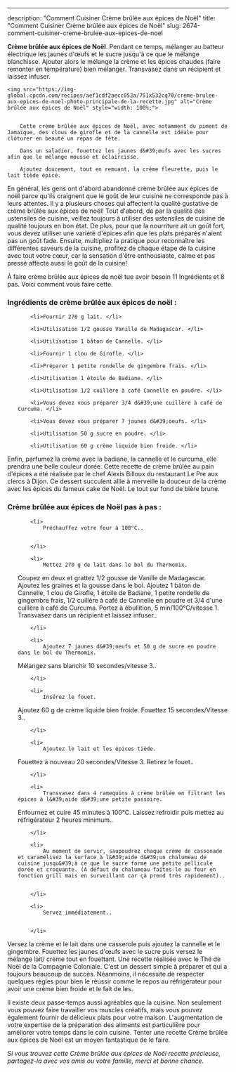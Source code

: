 ---
description: "Comment Cuisiner Crème brûlée aux épices de Noël"
title: "Comment Cuisiner Crème brûlée aux épices de Noël"
slug: 2674-comment-cuisiner-creme-brulee-aux-epices-de-noel

<p>
	<strong>Crème brûlée aux épices de Noël</strong>. 
	Pendant ce temps, mélanger au batteur électrique les jaunes d&#39;œufs et le sucre jusqu&#39;à ce que le mélange blanchisse. Ajouter alors le mélange la crème et les épices chaudes (faire remonter en température) bien mélanger. Transvasez dans un récipient et laissez infuser.
</p>
<p>
	
	<img src="https://img-global.cpcdn.com/recipes/aef1cdf2aecc052a/751x532cq70/creme-brulee-aux-epices-de-noel-photo-principale-de-la-recette.jpg" alt="Crème brûlée aux épices de Noël" style="width: 100%;">
	
	
		Cette crème brûlée aux épices de Noël, avec notamment du piment de Jamaïque, des clous de girofle et de la cannelle est idéale pour clôturer en beauté un repas de fête.
	
		Dans un saladier, fouettez les jaunes d&#39;œufs avec les sucres afin que le mélange mousse et éclaircisse.
	
		Ajoutez doucement, tout en remuant, la crème fleurette, puis le lait tiède épicé.
	
</p>

En général, les gens ont d'abord abandonné crème brûlée aux épices de noël parce qu'ils craignent que le goût de leur cuisine ne corresponde pas à leurs attentes. Il y a plusieurs choses qui affectent la qualité gustative de crème brûlée aux épices de noël! Tout d'abord, de par la qualité des ustensiles de cuisine, veillez toujours à utiliser des ustensiles de cuisine de qualité toujours en bon état. De plus, pour que la nourriture ait un goût fort, vous devez utiliser une variété d'épices afin que les plats préparés n'aient pas un goût fade. Ensuite, multipliez la pratique pour reconnaître les différentes saveurs de la cuisine, profitez de chaque étape de la cuisine avec tout votre cœur, car la sensation d'être enthousiaste, calme et pas pressé affecte aussi le goût de la cuisine!

<!--inarticleads1-->

À faire crème brûlée aux épices de noël tue avoir besoin 11 Ingrédients et 8 pas. Voici comment vous faire cette.

<h3>Ingrédients de crème brûlée aux épices de noël :</h3>

<ol>
	
		<li>Fournir 270 g lait. </li>
	
		<li>Utilisation 1/2 gousse Vanille de Madagascar. </li>
	
		<li>Utilisation 1 bâton de Cannelle. </li>
	
		<li>Fournir 1 clou de Girofle. </li>
	
		<li>Préparer 1 petite rondelle de gingembre frais. </li>
	
		<li>Utilisation 1 étoile de Badiane. </li>
	
		<li>Utilisation 1/2 cuillère à café Cannelle en poudre. </li>
	
		<li>Vous devez vous préparer 3/4 d&#39;une cuillère à café de Curcuma. </li>
	
		<li>Vous devez vous préparer 7 jaunes d&#39;oeufs. </li>
	
		<li>Utilisation 50 g sucre en poudre. </li>
	
		<li>Utilisation 60 g crème liquide bien froide. </li>
	
</ol>

Enfin, parfumez la crème avec la badiane, la cannelle et le curcuma, elle prendra une belle couleur dorée. Cette recette de crème brûlée au pain d&#39;épices a été réalisée par le chef Alexis Billoux du restaurant Le Pre aux clercs à Dijon. Ce dessert succulent allie à merveille la douceur de la crème avec les épices du fameux cake de Noël. Le tout sur fond de bière brune. 

<!--inarticleads2-->

<h3>Crème brûlée aux épices de Noël pas à pas :</h3>

<ol>
	
		<li>
			Préchauffez votre four à 100°C..
			
			
		</li>
	
		<li>
			Mettez 270 g de lait dans le bol du Thermomix.
Coupez en deux et grattez 1/2 gousse de Vanille de Madagascar.
Ajoutez les graines et la gousse dans le bol.
Ajoutez 1 bâton de Cannelle, 1 clou de Girofle, 1 étoile de Badiane, 1 petite rondelle de gingembre frais, 1/2 cuillère à café de Cannelle en poudre et 3/4 d&#39;une cuillère à café de Curcuma.
Portez à ébullition, 5 min/100°C/vitesse 1.
Transvasez dans un récipient et laissez infuser..
			
			
		</li>
	
		<li>
			Ajoutez 7 jaunes d&#39;oeufs et 50 g de sucre en poudre dans le bol du Thermomix.
Mélangez sans blanchir 10 secondes/vitesse 3..
			
			
		</li>
	
		<li>
			Insérez le fouet.
Ajoutez 60 g de crème liquide bien froide.
Fouettez 15 secondes/Vitesse 3..
			
			
		</li>
	
		<li>
			Ajoutez le lait et les épices tiède.
Fouettez à nouveau 20 secondes/Vitesse 3.
Retirez le fouet..
			
			
		</li>
	
		<li>
			Transvasez dans 4 ramequins à crème brûlée en filtrant les épices à l&#39;aide d&#39;une petite passoire.
Enfournez et cuire 45 minutes à 100°C.
Laissez refroidir puis mettez au réfrigérateur 2 heures minimum..
			
			
		</li>
	
		<li>
			Au moment de servir, saupoudrez chaque crème de cassonade et caramélisez la surface à l&#39;aide d&#39;un chalumeau de cuisine jusqu&#39;à ce que le sucre forme une petite pellicule dorée et croquante. (A défaut du chalumeau faites-le au four en fonction grill mais en surveillant car çà prend très rapidement)..
			
			
		</li>
	
		<li>
			Servez immédiatement..
			
			
		</li>
	
</ol>

Versez la crème et le lait dans une casserole puis ajoutez la cannelle et le gingembre. Fouettez les jaunes d&#39;œufs avec le sucre puis versez le mélange lait/ crème tout en fouettant. Une recette réalisée avec le Thé de Noël de la Compagnie Coloniale. C&#39;est un dessert simple à préparer et qui a toujours beaucoup de succès. Néanmoins, il nécessite de respecter quelques règles pour bien le réussir comme le repos au réfrigérateur pour avoir une crème bien froide et le fait de les. 

<!--inarticleads1-->

<p>
Il existe deux passe-temps aussi agréables que la cuisine. Non seulement vous pouvez faire travailler vos muscles créatifs, mais vous pouvez également fournir de délicieux plats pour votre maison. L'augmentation de votre expertise de la préparation des aliments est particulière pour améliorer votre temps dans le coin cuisine. Tenter une recette Crème brûlée aux épices de Noël est un moyen fantastique de le faire.
</p>

<p>
<i>Si vous trouvez cette Crème brûlée aux épices de Noël recette précieuse, partagez-la avec vos amis ou votre famille, merci et bonne chance.</i>
</p>
